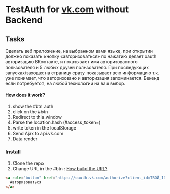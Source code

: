 # TestAuth for [vk.com](https://vk.com) without Backend
## Tasks
Сделать веб приложение, на выбранном вами языке, при открытии должно показать кнопку «авторизоваться» по нажатию делает oauth авторизацию ВКонтакте, и показывает имя авторизованного пользователя и 5 любых друзей пользователя. При последующих запусках/заходах на страницу сразу показывает всю информацию т.к. уже понимает, что авторизовано и авторизация запоминается. Бекенд если потребуется, на любой технологии на ваш выбор. 

#### How does it work?
1. show the #btn auth
2. click on the #btn
3. Redirect to this.window
4. Parse the location.hash (#access_token=)
5. write token in the localStorage
6. Send Ajax to api.vk.com
7. Data render

### Install
1. Clone the repo
2. Change URL in the #btn : [How build the URL?](https://vk.com/dev/first_guide?f=3.%20%D0%90%D0%B2%D1%82%D0%BE%D1%80%D0%B8%D0%B7%D0%B0%D1%86%D0%B8%D1%8F%20%D0%BF%D0%BE%D0%BB%D1%8C%D0%B7%D0%BE%D0%B2%D0%B0%D1%82%D0%B5%D0%BB%D1%8F)
```html
<a role="button" href="https://oauth.vk.com/authorize?client_id=ТВОЙ_ID_ПРИЛОЖЕНИЯ&redirect_uri=ТВОЯ_ССЫЛКА&scope=friends&response_type=token&v=5.52" id="btn">
  Авторизоваться
</a>
```
